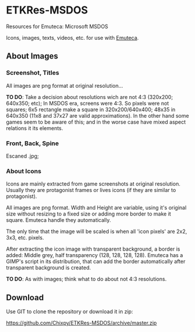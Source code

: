 # ETKRes-MSDOS
Resources for Emuteca: Microsoft MSDOS

Icons, images, texts, videos, etc. for use with [Emuteca](https://github.com/Chixpy/Emuteca).

## About Images

### Screenshot, Titles

All images are png format at original resolution...

**TO DO**: Take a decision about resolutions wich are not 4:3 (320x200; 640x350; etc); In MSDOS era, screens were 4:3. So pixels were not squares; 6x5 rectangle make a square in 320x200/640x400; 48x35 in 640x350 (11x8 and 37x27 are valid approximations). In the other hand some games seem to be aware of this; and in the worse case have mixed aspect relations it its elements.

### Front, Back, Spine

Escaned .jpg;

### About Icons

Icons are mainly extracted from game screenshots at original resolution. Usually they are protagonist frames or lives icons (if they are similar to protagonist).

All images are png format. Width and Height are variable, using it's original size without resizing to a fixed size or adding more border to make it square. Emuteca handle they automatically.

The only time that the image will be scaled is when all 'icon pixels' are 2x2, 3x3, etc. pixels.

After extracting the icon image with transparent background, a border is added: Middle grey, half transparency (128, 128, 128, 128). Emuteca has a GIMP's script in its distribution, that can add the border automatically after transparent background is created.

**TO DO**: As with images; think what to do about not 4:3 resolutions.

## Download

Use GIT to clone the repository or download it in zip:

https://github.com/Chixpy/ETKRes-MSDOS/archive/master.zip
